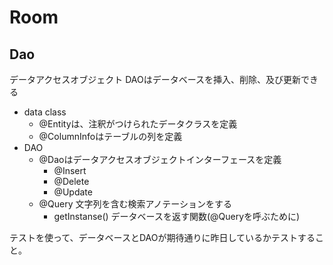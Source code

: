 # Room

## Dao
データアクセスオブジェクト
DAOはデータベースを挿入、削除、及び更新できる
- data class
  - @Entityは、注釈がつけられたデータクラスを定義
  - @ColumnInfoはテーブルの列を定義
- DAO
  - @Daoはデータアクセスオブジェクトインターフェースを定義
    - @Insert
    - @Delete
    - @Update
  - @Query 文字列を含む検索アノテーションをする
    - getInstanse() データベースを返す関数(@Queryを呼ぶために)

テストを使って、データベースとDAOが期待通りに昨日しているかテストすること。
